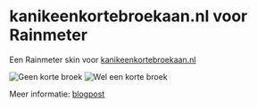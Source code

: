 
# kanikeenkortebroekaan.nl voor Rainmeter
Een Rainmeter skin voor [kanikeenkortebroekaan.nl](kanikeenkortebroekaan.nl)

![Geen korte broek](https://i.imgur.com/W03ODn6.png)
![Wel een korte broek](https://i.imgur.com/cqhNE8f.png)


Meer informatie: [blogpost](joszuijderwijk.nl/kortebroek)
